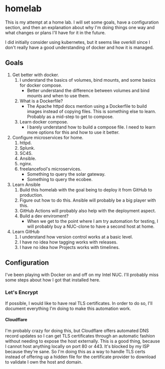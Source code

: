 # homelab
This is my attempt at a home lab. I will set some goals, have a configuration section, and then an explanation about why I'm doing things one way and what changes or plans I'll have for it in the future.

I did initially consider using kubernetes, but it seems like overkill since I don't really have a good understanding of docker and how it is managed.

## Goals

1. Get better with docker.
    1. I understand the basics of volumes, bind mounts, and some basics for docker compose.
        * Better understand the difference between volumes and bind mounts and when to use them. 
    2. What is a Dockerfile?
        * The Apache httpd docs mention using a Dockerfile to build images instead of copying files. This is something else to learn. Probably as a mid-step to get to compose.
    3. Learn docker compose. 
        * I barely understand how to build a compose file. I need to learn more options for this and how to use it better.
2. Configure microservices for home.
    1. httpd.
    2. Splunk.
    3. SC4S.
    4. Ansible.
    5. nginx.
    6. freelancefool's microservices.
        * Something to query the solar gateway.
        * Something to query the ecobee.
3. Learn Ansible
    1. Build this homelab with the goal being to deploy it from GitHub to production.
    2. Figure out how to do this. Ansible will probably be a big player with this.
    3. GitHub Actions will probably also help with the deployment aspect.
    4. Build a dev enviroment?
        * When we get to the point where I am try automation for testing, I will probably buy a NUC-clone to have a second host at home.
4. Learn GitHub
    1. I understand how version control works at a basic level.
    2. I have no idea how tagging works with releases.
    3. I have no idea how Projects works with timelines.


## Configuration

I've been playing with Docker on and off on my Intel NUC. I'll probably miss some steps about how I got that installed here.

### Let's Encrypt

If possible, I would like to have real TLS certificates. In order to do so, I'll document everything I'm doing to make this automation work.

#### Cloudflare

I'm probably crazy for doing this, but Cloudflare offers automated DNS record updates so I can get TLS certificates through an automatic fashion without needing to expose the host externally. This is a good thing, because I cannot host anything locally on port 80 or 443. It's blocked by my ISP because they're sane. So I'm doing this as a way to handle TLS certs instead of offering up a hidden file for the certificate provider to download to validate I own the host and domain.